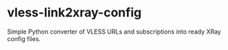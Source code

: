 # vless-link2xray-config
Simple Python converter of VLESS URLs and subscriptions into ready XRay config files.
